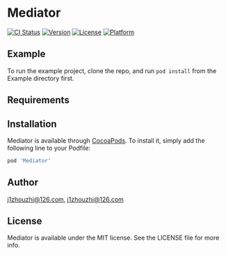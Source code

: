 # Mediator

[![CI Status](https://img.shields.io/travis/j1zhouzhi@126.com/Mediator.svg?style=flat)](https://travis-ci.org/j1zhouzhi@126.com/Mediator)
[![Version](https://img.shields.io/cocoapods/v/Mediator.svg?style=flat)](https://cocoapods.org/pods/Mediator)
[![License](https://img.shields.io/cocoapods/l/Mediator.svg?style=flat)](https://cocoapods.org/pods/Mediator)
[![Platform](https://img.shields.io/cocoapods/p/Mediator.svg?style=flat)](https://cocoapods.org/pods/Mediator)

## Example

To run the example project, clone the repo, and run `pod install` from the Example directory first.

## Requirements

## Installation

Mediator is available through [CocoaPods](https://cocoapods.org). To install
it, simply add the following line to your Podfile:

```ruby
pod 'Mediator'
```

## Author

j1zhouzhi@126.com, j1zhouzhi@126.com

## License

Mediator is available under the MIT license. See the LICENSE file for more info.

